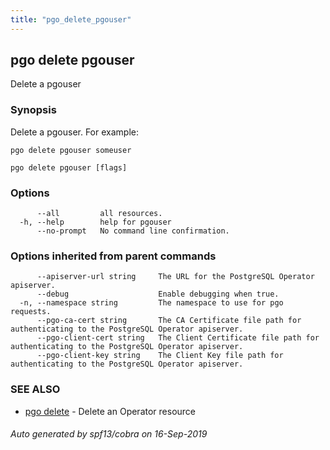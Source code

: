 ```yaml
---
title: "pgo_delete_pgouser"
---
```

## pgo delete pgouser

Delete a pgouser

### Synopsis

Delete a pgouser. For example:
    
    pgo delete pgouser someuser

```
pgo delete pgouser [flags]
```

### Options

```
      --all         all resources.
  -h, --help        help for pgouser
      --no-prompt   No command line confirmation.
```

### Options inherited from parent commands

```
      --apiserver-url string     The URL for the PostgreSQL Operator apiserver.
      --debug                    Enable debugging when true.
  -n, --namespace string         The namespace to use for pgo requests.
      --pgo-ca-cert string       The CA Certificate file path for authenticating to the PostgreSQL Operator apiserver.
      --pgo-client-cert string   The Client Certificate file path for authenticating to the PostgreSQL Operator apiserver.
      --pgo-client-key string    The Client Key file path for authenticating to the PostgreSQL Operator apiserver.
```

### SEE ALSO

* [pgo delete](/operatorcli/cli/pgo_delete/)	 - Delete an Operator resource

###### Auto generated by spf13/cobra on 16-Sep-2019
